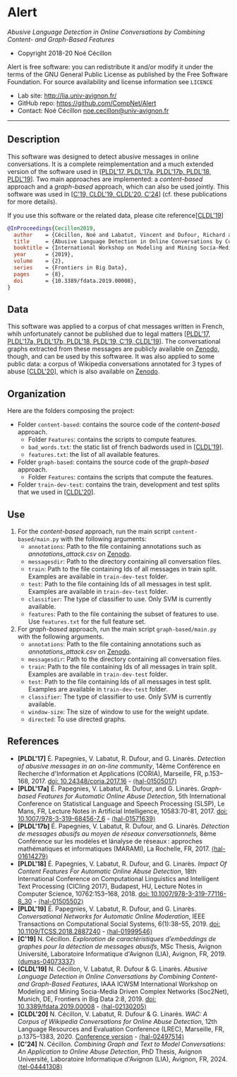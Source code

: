 Alert
=======
*Abusive Language Detection in Online Conversations by Combining Content- and Graph-Based Features*

* Copyright 2018-20 Noé Cécillon

Alert is free software: you can redistribute it and/or modify it under the terms of the GNU General Public License as published by the Free Software Foundation. For source availability and license information see `LICENCE`

* Lab site: http://lia.univ-avignon.fr/
* GitHub repo: https://github.com/CompNet/Alert
* Contact: Noé Cécillon <noe.cecillon@univ-avignon.fr>

-----------------------------------------------------------------------

## Description
This software was designed to detect abusive messages in online conversations. It is a complete reimplementation and a much extended version of the software used in [[PLDL'17, PLDL'17a, PLDL'17b, PLDL'18, PLDL'19](#references)]. Two main approaches are implemented: a *content-based* approach and a *graph-based* approach, which can also be used jointly. This software was used in [[C'19, CLDL'19, CLDL'20, C'24](#references)] (cf. these publications for more details).

If you use this software or the related data, please cite reference[[CLDL'19](#references)]
```bibtex
@InProceedings{Cecillon2019,
  author    = {Cécillon, Noé and Labatut, Vincent and Dufour, Richard and Linarès, Georges},
  title     = {Abusive Language Detection in Online Conversations by Combining Content- and Graph-based Features},
  booktitle = {International Workshop on Modeling and Mining Socia-Media Driven Complex Networks},
  year      = {2019},
  volume    = {2},
  series    = {Frontiers in Big Data},
  pages     = {8},
  doi       = {10.3389/fdata.2019.00008},
}
```


## Data
This software was applied to a corpus of chat messages written in French, whih unfortunately cannot be published due to legal matters [[PLDL'17, PLDL'17a, PLDL'17b, PLDL'18, PLDL'19, C'19, CLDL'19](#references)]. The conversational graphs extracted from these messages are publicly available on [Zenodo](https://doi.org/10.5281/zenodo.6815312), though, and can be used by this softwaree. It was also applied to some public data: a corpus of Wikipedia conversations annotated for 3 types of abuse [[CLDL'20](#references)], which is also available on [Zenodo](https://doi.org/10.5281/zenodo.6817093).


## Organization
Here are the folders composing the project:
* Folder `content-based`: contains the source code of the *content-based* approach.
    * Folder `Features`: contains the scripts to compute features.
    * `bad_words.txt`: the static list of french badwords used in [[CLDL'19](#references)].
    * `features.txt`: the list of all available features.
* Folder `graph-based`: contains the source code of the *graph-based* approach.
    * Folder `Features`: contains the scripts that compute the features.
* Folder `train-dev-test`: contains the train, development and test splits that we used in [[CLDL'20](#references)].


## Use
1. For the *content-based* approach, run the main script `content-based/main.py` with the following arguments:
    * `annotations`: Path to the file containing annotations such as *annotations_attack.csv* on [Zenodo](https://doi.org/10.5281/zenodo.6817093).
    * `messagesdir`: Path to the directory containing all conversation files.
    * `train`: Path to the file containing Ids of all messages in train split. Examples are available in `train-dev-test` folder.
    * `test`: Path to the file containing Ids of all messages in test split. Examples are available in `train-dev-test` folder.
    * `classifier`: The type of classifier to use. Only SVM is currently available.
    * `features`: Path to the file containing the subset of features to use. Use `features.txt` for the full feature set.
2. For *graph-based* approach, run the main script `graph-based/main.py` with the following arguments.
    * `annotations`: Path to the file containing annotations such as *annotations_attack.csv* on [Zenodo](https://doi.org/10.5281/zenodo.6817093).
    * `messagesdir`: Path to the directory containing all conversation files.
    * `train`: Path to the file containing Ids of all messages in train split. Examples are available in `train-dev-test` folder.
    * `test`: Path to the file containing Ids of all messages in test split. Examples are available in `train-dev-test` folder.
    * `classifier`: The type of classifier to use. Only SVM is currently available.
    * `window-size`: The size of window to use for the weight update.
    * `directed`: To use directed graphs.


## References
* **[PLDL'17]** É. Papegnies, V. Labatut, R. Dufour, and G. Linarès. *Detection of abusive messages in an on-line community*, 14ème Conférence en Recherche d'Information et Applications (CORIA), Marseille, FR, p.153–168, 2017. [doi: 10.24348/coria.2017.16](https://doi.org/10.24348/coria.2017.16) - [⟨hal-01505017⟩](https://hal.archives-ouvertes.fr/hal-01505017)
* **[PLDL'17a]** É. Papegnies, V. Labatut, R. Dufour, and G. Linarès. *Graph-based Features for Automatic Online Abuse Detection*, 5th International Conference on Statistical Language and Speech Processing (SLSP), Le Mans, FR, Lecture Notes in Artificial Intelligence, 10583:70-81, 2017. [doi: 10.1007/978-3-319-68456-7_6](https://doi.org/10.1007/978-3-319-68456-7_6) - [⟨hal-01571639⟩](https://hal.archives-ouvertes.fr/hal-01571639)
* **[PLDL'17b]** É. Papegnies, V. Labatut, R. Dufour, and G. Linarès. *Détection de messages abusifs au moyen de réseaux conversationnels*, 8ème Conférence sur les modèles et lánalyse de réseaux : approches mathématiques et informatiques (MARAMI), La Rochelle, FR, 2017. [⟨hal-01614279⟩](https://hal.archives-ouvertes.fr/hal-01614279)
* **[PLDL'18]** É. Papegnies, V. Labatut, R. Dufour, and G. Linarès. *Impact Of Content Features For Automatic Online Abuse Detection*, 18th International Conference on Computational Linguistics and Intelligent Text Processing (CICling 2017), Budapest, HU, Lecture Notes in Computer Science, 10762:153–168, 2018. [doi: 10.1007/978-3-319-77116-8_30](https://doi.org/10.1007/978-3-319-77116-8_30) - [⟨hal-01505502⟩](https://hal.archives-ouvertes.fr/hal-01505502)
* **[PLDL'19]** É. Papegnies, V. Labatut, R. Dufour, and G. Linarès. *Conversational Networks for Automatic Online Moderation*, IEEE Transactions on Computational Social Systems, 6(1):38–55, 2019. [doi: 10.1109/TCSS.2018.2887240](https://doi.org/10.1109/TCSS.2018.2887240) - [⟨hal-01999546⟩](https://hal.archives-ouvertes.fr/hal-01999546)
* **[C'19]** N. Cécillon. *Exploration de caractéristiques d’embeddings de graphes pour la détection de messages abusifs*, MSc Thesis, Avignon Université, Laboratoire Informatique d'Avignon (LIA), Avignon, FR, 2019. [⟨dumas-04073337⟩](https://dumas.ccsd.cnrs.fr/dumas-04073337)
* **[CLDL'19]** N. Cécillon, V. Labatut, R. Dufour & G. Linarès. *Abusive Language Detection in Online Conversations by Combining Content- and Graph-Based Features*, IAAA ICWSM International Workshop on Modeling and Mining Socia-Media Driven Complex Networks (Soc2Net), Munich, DE, Frontiers in Big Data 2:8, 2019. [doi: 10.3389/fdata.2019.00008](https://doi.org/10.3389/fdata.2019.00008) - [⟨hal-02130205⟩](https://hal.archives-ouvertes.fr/hal-02130205)
* **[CLDL'20]** N. Cécillon, V. Labatut, R. Dufour & G. Linarès. *WAC: A Corpus of Wikipedia Conversations for Online Abuse Detection*, 12th Language Resources and Evaluation Conference (LREC), Marseille, FR, p.1375–1383, 2020. [Conference version](http://www.lrec-conf.org/proceedings/lrec2020/pdf/2020.lrec-1.172.pdf) - [⟨hal-02497514⟩](https://hal.archives-ouvertes.fr/hal-02497514)
* **[C'24]** N. Cécillon. *Combining Graph and Text to Model Conversations: An Application to Online Abuse Detection*, PhD Thesis, Avignon Université, Laboratoire Informatique d'Avignon (LIA), Avignon, FR, 2024. [⟨tel-04441308⟩](https://hal.archives-ouvertes.fr/tel-04441308)
